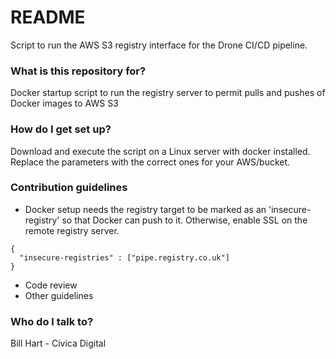 # README #

Script to run the AWS S3 registry interface for the Drone CI/CD pipeline.

### What is this repository for? ###

Docker startup script to run the registry server to permit pulls and pushes of Docker images to AWS S3

### How do I get set up? ###

Download and execute the script on a Linux server with docker installed. Replace the parameters with the correct ones for your AWS/bucket.

### Contribution guidelines ###

* Docker setup needs the registry target to be marked as an 'insecure-registry' so that Docker can push to it. Otherwise, enable SSL on the remote registry server.
```
{
  "insecure-registries" : ["pipe.registry.co.uk"]
}
```

* Code review
* Other guidelines

### Who do I talk to? ###

Bill Hart - Civica Digital
